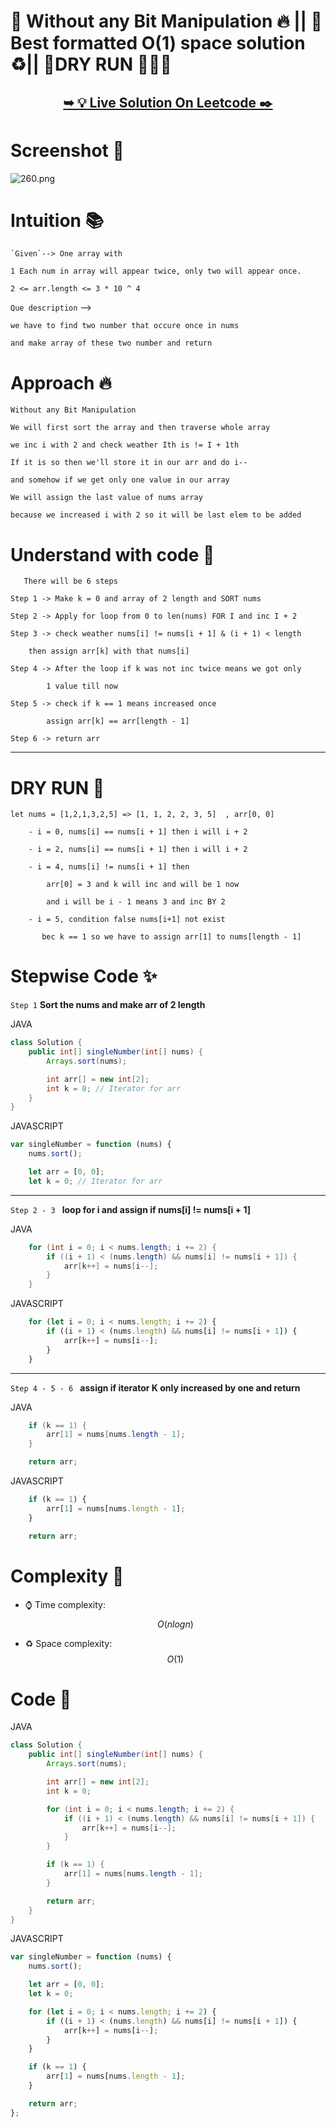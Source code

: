 # 🚀 Without any Bit Manipulation 🔥 || 🫰 Best formatted O(1) space solution  ♻️|| 🐣DRY RUN 🏃🏻‍♂️

<h2 align="center"> 

<a href="https://leetcode.com/problems/single-number-iii/solutions/5234872/without-any-bit-manipulation-best-formatted-o-1-space-solution-dry-run"><strong>➥ 💡 Live Solution On Leetcode ✒️</strong></a>
</h2>

# Screenshot 🎉 

![260.png](https://assets.leetcode.com/users/images/93108805-928c-40cb-a1e2-6147568e0a15_1717141406.7318087.png)


# Intuition 📚
<!-- Describe your first thoughts on how to solve this problem. -->
    `Given`--> One array with
    
    1 Each num in array will appear twice, only two will appear once.

    2 <= arr.length <= 3 * 10 ^ 4

`Que description` --> 

    we have to find two number that occure once in nums 

    and make array of these two number and return
    

# Approach 🔥

`Without any Bit Manipulation`

    We will first sort the array and then traverse whole array

    we inc i with 2 and check weather Ith is != I + 1th 

    If it is so then we'll store it in our arr and do i-- 

    and somehow if we get only one value in our array

    We will assign the last value of nums array 

    because we increased i with 2 so it will be last elem to be added


# Understand with code 📔

       There will be 6 steps 

    Step 1 -> Make k = 0 and array of 2 length and SORT nums

    Step 2 -> Apply for loop from 0 to len(nums) FOR I and inc I + 2

    Step 3 -> check weather nums[i] != nums[i + 1] & (i + 1) < length

        then assign arr[k] with that nums[i] 

    Step 4 -> After the loop if k was not inc twice means we got only 

            1 value till now 

    Step 5 -> check if k == 1 means increased once

            assign arr[k] == arr[length - 1]

    Step 6 -> return arr
---

# DRY RUN 🚀

    let nums = [1,2,1,3,2,5] => [1, 1, 2, 2, 3, 5]  , arr[0, 0]

        - i = 0, nums[i] == nums[i + 1] then i will i + 2

        - i = 2, nums[i] == nums[i + 1] then i will i + 2

        - i = 4, nums[i] != nums[i + 1] then 
            
            arr[0] = 3 and k will inc and will be 1 now

            and i will be i - 1 means 3 and inc BY 2

        - i = 5, condition false nums[i+1] not exist

           bec k == 1 so we have to assign arr[1] to nums[length - 1]

# Stepwise Code ✨ 

`Step 1` **Sort the nums and make arr of 2 length**

JAVA
``` JAVA []
class Solution {
    public int[] singleNumber(int[] nums) {
        Arrays.sort(nums);

        int arr[] = new int[2];
        int k = 0; // Iterator for arr
    }
}
```
JAVASCRIPT
``` JAVASCRIPT []
var singleNumber = function (nums) {
    nums.sort();

    let arr = [0, 0];
    let k = 0; // Iterator for arr
```

---

`Step 2 - 3 ` **loop for i and assign if nums[i] != nums[i + 1]**

JAVA
``` JAVA []
    for (int i = 0; i < nums.length; i += 2) {
        if ((i + 1) < (nums.length) && nums[i] != nums[i + 1]) {
            arr[k++] = nums[i--];
        }
    }
```
JAVASCRIPT
``` JAVASCRIPT []
    for (let i = 0; i < nums.length; i += 2) {
        if ((i + 1) < (nums.length) && nums[i] != nums[i + 1]) {
            arr[k++] = nums[i--];
        }
    }
```

---

`Step 4 - 5 - 6 ` **assign if iterator K only increased by one and return**

JAVA
``` JAVA []
    if (k == 1) {
        arr[1] = nums[nums.length - 1];
    }

    return arr;
```
JAVASCRIPT
``` JAVASCRIPT []
    if (k == 1) {
        arr[1] = nums[nums.length - 1];
    }

    return arr;
```


# Complexity 💫
- ⌚ Time complexity: $$O(nlogn)$$
<!-- Add your time complexity here, e.g. $$O(n)$$ -->

- ♻️ Space complexity: $$O(1)$$
<!-- Add your space complexity here, e.g. $$O(n)$$ -->

# Code 💖

JAVA
``` JAVA []
class Solution {
    public int[] singleNumber(int[] nums) {
        Arrays.sort(nums);

        int arr[] = new int[2];
        int k = 0;

        for (int i = 0; i < nums.length; i += 2) {
            if ((i + 1) < (nums.length) && nums[i] != nums[i + 1]) {
                arr[k++] = nums[i--];
            }
        }

        if (k == 1) {
            arr[1] = nums[nums.length - 1];
        }

        return arr;
    }
}
```
JAVASCRIPT
``` JAVASCRIPT []
var singleNumber = function (nums) {
    nums.sort();

    let arr = [0, 0];
    let k = 0;

    for (let i = 0; i < nums.length; i += 2) {
        if ((i + 1) < (nums.length) && nums[i] != nums[i + 1]) {
            arr[k++] = nums[i--];
        }
    }

    if (k == 1) {
        arr[1] = nums[nums.length - 1];
    }

    return arr;
};
```
